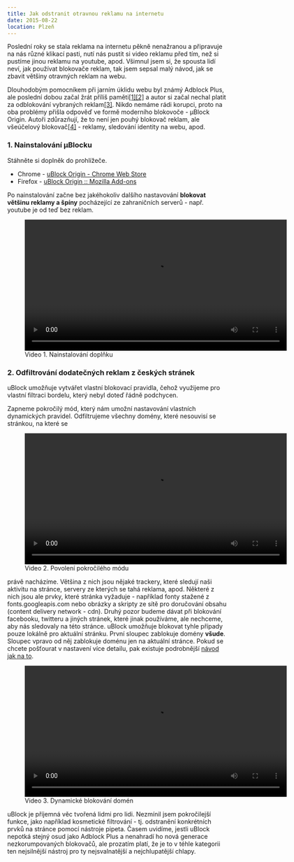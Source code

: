 ```yaml
---
title: Jak odstranit otravnou reklamu na internetu
date: 2015-08-22
location: Plzeň
---
```


Poslední roky se stala reklama na internetu pěkně nenažranou a připravuje na
nás různé klikací pasti, nutí nás pustit si video reklamu před tím, než si
pustíme jinou reklamu na youtube, apod. Všimnul jsem si, že spousta lidí neví,
jak používat blokovače reklam, tak jsem sepsal malý návod, jak se zbavit
většiny otravných reklam na webu.

Dlouhodobým pomocníkem při jarním úklidu webu byl známý Adblock Plus, ale
poslední dobou začal žrát příliš
paměti[[1]](http://lifehacker.com/adblock-plus-once-again-found-to-dramatically-increase-1576341872)[[2]](http://lifehacker.com/ublock-is-a-fast-and-lightweight-alternative-to-adblock-1625246461)
a autor si začal nechal platit za odblokování vybraných
reklam[[3]](http://www.theverge.com/2015/2/2/7963577/google-ads-get-through-adblock).
Nikdo nemáme rádi korupci, proto na oba problémy přišla odpověď ve formě
moderního blokovoče - µBlock Origin. Autoři zdůrazňují, že to není jen pouhý
blokovač reklam, ale všeúčelový
blokovač[[4]](https://github.com/gorhill/uBlock) - reklamy, sledování identity
na webu, apod.


### 1. Nainstalování µBlocku
Stáhněte si doplněk do prohlížeče.

* Chrome - [uBlock Origin - Chrome Web Store](https://chrome.google.com/webstore/detail/ublock-origin/cjpalhdlnbpafiamejdnhcphjbkeiagm?hl=cs)
* Firefox - [uBlock Origin :: Mozilla Add-ons](https://addons.mozilla.org/cs/firefox/addon/ublock-origin/)

Po nainstalování začne bez jakéhokoliv dalšího nastavování **blokovat většinu
reklamy a špíny** pocházející ze zahraničních serverů - např. youtube je od teď bez
reklam.

<figure>
    <video height="300px" autoplay loop>
        <source src="static/ublock1.mp4" />
    </video>
    <figcaption>Video 1. Nainstalování doplňku</figcaption>
</figure>

### 2. Odfiltrování dodatečných reklam z českých stránek
uBlock umožňuje vytvářet vlastní blokovací pravidla, čehož využijeme pro
vlastní filtraci bordelu, který nebyl doteď řádně podchycen.

Zapneme pokročilý mód, který nám umožní nastavování vlastních dynamických
pravidel. Odfiltrujeme všechny domény, které nesouvisí se stránkou, na které se

<figure>
    <video height="300px" autoplay loop>
        <source src="static/ublock2.mp4" />
    </video>
    <figcaption>Video 2. Povolení pokročilého módu</figcaption>
</figure>

právě nacházíme. Většina z nich jsou nějaké trackery, které sledují naši
aktivitu na stránce, servery ze kterých se tahá reklama, apod. Některé z nich
jsou ale prvky, které stránka vyžaduje - například fonty stažené z
fonts.googleapis.com nebo obrázky a skripty ze sítě pro doručování obsahu
(content delivery network - cdn). Druhý pozor budeme dávat při blokování
facebooku, twitteru a jiných stránek, které jinak používáme, ale nechceme, aby
nás sledovaly na této stránce. uBlock umožňuje blokovat tyhle případy pouze
lokálně pro aktuální stránku. První sloupec zablokuje domény **všude**. Sloupec
vpravo od něj zablokuje doménu jen na aktuální stránce. Pokud se chcete
pošťourat v nastavení více detailu, pak existuje podrobnější [návod jak na
to](https://github.com/gorhill/uBlock/wiki/Dynamic-filtering:-quick-guide).

<figure>
    <video height="300px" autoplay loop>
        <source src="static/ublock3.mp4" />
    </video>
    <figcaption>Video 3. Dynamické blokování domén</figcaption>
</figure>


uBlock je příjemná věc tvořená lidmi pro lidi. Nezmínil jsem pokročilejší
funkce, jako například kosmetické filtrování - tj. odstranění konkrétních prvků
na stránce pomocí nástroje pipeta. Časem uvidíme, jestli uBlock nepotká stejný
osud jako Adblock Plus a nenahradí ho nová generace nezkorumpovaných blokovačů,
ale prozatím platí, že je to v téhle kategorii ten nejsilnější nástroj pro
ty nejsvalnatější a nejchlupatější chlapy.

